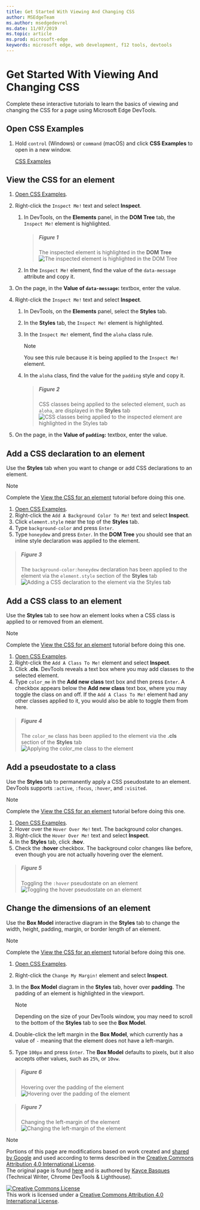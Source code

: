 ```yaml
---
title: Get Started With Viewing And Changing CSS
author: MSEdgeTeam
ms.author: msedgedevrel
ms.date: 11/07/2019
ms.topic: article
ms.prod: microsoft-edge
keywords: microsoft edge, web development, f12 tools, devtools
---
```

<!-- Copyright Kayce Basques 

   Licensed under the Apache License, Version 2.0 (the "License");
   you may not use this file except in compliance with the License.
   You may obtain a copy of the License at

       http://www.apache.org/licenses/LICENSE-2.0

   Unless required by applicable law or agreed to in writing, software
   distributed under the License is distributed on an "AS IS" BASIS,
   WITHOUT WARRANTIES OR CONDITIONS OF ANY KIND, either express or implied.
   See the License for the specific language governing permissions and
   limitations under the License.  -->  





# Get Started With Viewing And Changing CSS   



Complete these interactive tutorials to learn the basics of viewing and changing the CSS for a page using Microsoft Edge DevTools.  

## Open CSS Examples  

1.  Hold `control` \(Windows\) or `command` \(macOS\) and click **CSS Examples** to open in a new window.  
    
    [CSS Examples][GlitchDevToolsCssExamples]  
    
## View the CSS for an element   

1.  [Open CSS Examples](#open-css-examples).  
1.  Right-click the `Inspect Me!` text and select **Inspect**.  
    1.  In DevTools, on the **Elements** panel, in the **DOM Tree** tab, the `Inspect Me!` element is highlighted.  
        
        > ##### Figure 1  
        > The inspected element is highlighted in the **DOM Tree**  
        > ![The inspected element is highlighted in the DOM Tree][ImageInspect]  
        
    1.  In the `Inspect Me!` element, find the value of the `data-message` attribute and copy it.  
1.  On the page, in the **Value of `data-message`:** textbox, enter the value.  
1.  Right-click the `Inspect Me!` text and select **Inspect**.  
    
    1.  In DevTools, on the **Elements** panel, select the **Styles** tab.  
    1.  In the **Styles** tab, the `Inspect Me!` element is highlighted.  
    1.  In the `Inspect Me!` element, find the `aloha` class rule.  
        
        > [!NOTE]
        > You see this rule because it is being applied to the `Inspect Me!` element.  
        
    1.  In the `aloha` class, find the value for the `padding` style and copy it.  
        
        > ##### Figure 2  
        > CSS classes being applied to the selected element, such as `aloha`, are displayed in the **Styles** tab  
        > ![CSS classes being applied to the inspected element are highlighted in the Styles tab][ImageAloha]  
        
1.  On the page, in the **Value of `padding`:** textbox, enter the value.  

<!--If you would like to dock your DevTools window to the right of your viewport, like you see in [Figure 1](#figure-1), see [Change DevTools placement][DevToolsPlacement].  -->  

<!--todo: add change placement section when available -->  

## Add a CSS declaration to an element   

Use the **Styles** tab when you want to change or add CSS declarations to an element.  

> [!NOTE]
> Complete the [View the CSS for an element](#view-the-css-for-an-element) tutorial before doing this one.  

1.  [Open CSS Examples](#open-css-examples).  
1.  Right-click the `Add A Background Color To Me!` text and select **Inspect**.  
1.  Click `element.style` near the top of the **Styles** tab.  
1.  Type `background-color` and press `Enter`.  
1.  Type `honeydew` and press `Enter`.  In the **DOM Tree** you should see that an inline style declaration was applied to the element.  

> ##### Figure 3  
> The `background-color:honeydew` declaration has been applied to the element via the `element.style` section of the **Styles** tab  
> ![Adding a CSS declaration to the element via the Styles tab][ImageDeclaration]  

## Add a CSS class to an element   

Use the **Styles** tab to see how an element looks when a CSS class is applied to or removed from an element.  

> [!NOTE]
> Complete the [View the CSS for an element](#view-the-css-for-an-element) tutorial before doing this one.  

1.  [Open CSS Examples](#open-css-examples).  
1.  Right-click the `Add A Class To Me!` element and select **Inspect**.  
1.  Click **.cls**.  DevTools reveals a text box where you may add classes to the selected element.  
1.  Type `color_me` in the **Add new class** text box and then press `Enter`.  A checkbox appears below the **Add new class** text box, where you may toggle the class on and off.  If the `Add A Class To Me!` element had any other classes applied to it, you would also be able to toggle them from here.  

> ##### Figure 4  
> The `color_me` class has been applied to the element via the **.cls** section of the **Styles** tab  
> ![Applying the color_me class to the element][ImageApplyClass]  

## Add a pseudostate to a class   

Use the **Styles** tab to permanently apply a CSS pseudostate to an element.  DevTools supports `:active`, `:focus`, `:hover`, and `:visited`.  

> [!NOTE]
> Complete the [View the CSS for an element](#view-the-css-for-an-element) tutorial before doing this one.  

1.  [Open CSS Examples](#open-css-examples).  
1.  Hover over the `Hover Over Me!` text.  The background color changes.  
1.  Right-click the `Hover Over Me!` text and select **Inspect**.  
1.  In the **Styles** tab, click **:hov**.  
1.  Check the **:hover** checkbox.  The background color changes like before, even though you are not actually hovering over the element.  

> ##### Figure 5  
> Toggling the `:hover` pseudostate on an element  
> ![Toggling the hover pseudostate on an element][ImageSetHover]  

## Change the dimensions of an element   

Use the **Box Model** interactive diagram in the **Styles** tab to change the width, height, padding, margin, or border length of an element.  

> [!NOTE]
> Complete the [View the CSS for an element](#view-the-css-for-an-element) tutorial before doing this one.  

1.  [Open CSS Examples](#open-css-examples).  
1.  Right-click the `Change My Margin!` element and select **Inspect**.  
1.  In the **Box Model** diagram in the **Styles** tab, hover over **padding**.  The padding of an element is highlighted in the viewport.  

    > [!NOTE]
    > Depending on the size of your DevTools window, you may need to scroll to the bottom of the **Styles** tab to see the **Box Model**.  

1.  Double-click the left margin in the **Box Model**, which currently has a value of `-` meaning that the element does not have a left-margin.  
1.  Type `100px` and press `Enter`.  The **Box Model** defaults to pixels, but it also accepts other values, such as `25%`, or `10vw`.  

> ##### Figure 6  
> Hovering over the padding of the element  
> ![Hovering over the padding of the element][ImageShowPadding]  

> ##### Figure 7  
> Changing the left-margin of the element  
> ![Changing the left-margin of the element][ImageChangeMargin]  

 



<!-- image links -->  

[ImageInspect]: images/elements-inspect-me.msft.png "Figure 1: The inspected element is highlighted in the DOM Tree"  
[ImageAloha]: images/elements-inspect-me-styles.msft.png "Figure 2: CSS classes being applied to the inspected element are highlighted in the Styles tab"  
[ImageDeclaration]: images/elements-add-background-color-to-me-styles-p.msft.png "Figure 3: Adding a CSS declaration to the element via the Styles tab"  
[ImageApplyClass]: images/elements-add-a-class-to-me-styles-cls.msft.png "Figure 4: Applying the color_me class to the element"  
[ImageSetHover]: images/elements-hover-over-me-styles-hov-hover.msft.png "Figure 5: Toggling the hover pseudostate on an element"  
[ImageShowPadding]: images/elements-change-my-margin-styles-padding.msft.png "Figure 6: Hovering over the padding of the element"  
[ImageChangeMargin]: images/elements-change-my-margin-styles-margin-edit.msft.png "Figure 7: Changing the left-margin of the element"  

<!-- links -->  

<!--[DevToolsPlacement]: ../placement.md "Change Microsoft Edge DevTools Placement (Undock, Dock To Bottom, Dock To Left)"  -->  

[GlitchDevToolsCssExamples]: https://microsoft-edge-chromium-devtools.glitch.me/static/css/examples/ecma.html "CSS Examples - Microsoft Edge (Chromium) DevTools | Glitch"  

> [!NOTE]
> Portions of this page are modifications based on work created and [shared by Google][GoogleSitePolicies] and used according to terms described in the [Creative Commons Attribution 4.0 International License][CCA4IL].  
> The original page is found [here](https://developers.google.com/web/tools/chrome-devtools/css/index) and is authored by [Kayce Basques][KayceBasques] \(Technical Writer, Chrome DevTools & Lighthouse\).  

[![Creative Commons License][CCby4Image]][CCA4IL]  
This work is licensed under a [Creative Commons Attribution 4.0 International License][CCA4IL].  

[CCA4IL]: http://creativecommons.org/licenses/by/4.0  
[CCby4Image]: https://i.creativecommons.org/l/by/4.0/88x31.png  
[GoogleSitePolicies]: https://developers.google.com/terms/site-policies  
[KayceBasques]: https://developers.google.com/web/resources/contributors/kaycebasques  
